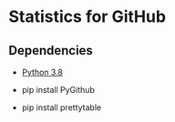 # Statistics for GitHub

## Dependencies
- [Python 3.8](https://www.python.org/downloads/release/python-380/)

- pip install PyGithub
- pip install prettytable
